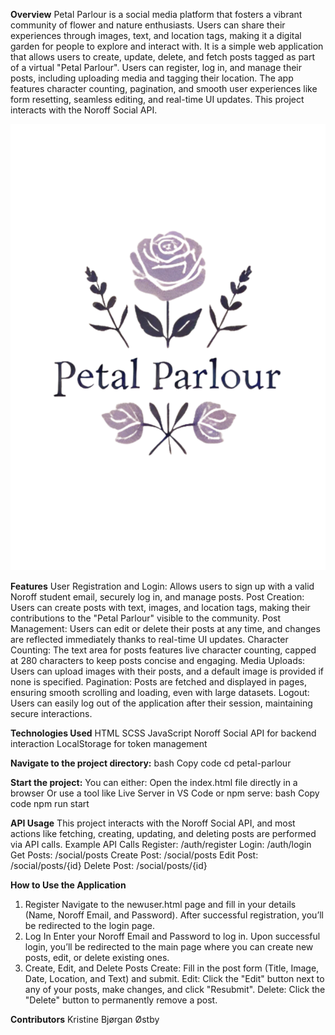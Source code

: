 
**Overview**
Petal Parlour is a social media platform that fosters a vibrant community of flower and nature enthusiasts. Users can share their experiences through images, text, and location tags, making it a digital garden for people to explore and interact with. It is a simple web application that allows users to create, update, delete, and fetch posts tagged as part of a virtual "Petal Parlour". Users can register, log in, and manage their posts, including uploading media and tagging their location. The app features character counting, pagination, and smooth user experiences like form resetting, seamless editing, and real-time UI updates.
This project interacts with the Noroff Social API.

![logo](public/images/logo.png)

**Features**
User Registration and Login: Allows users to sign up with a valid Noroff student email, securely log in, and manage posts.
Post Creation: Users can create posts with text, images, and location tags, making their contributions to the "Petal Parlour" visible to the community.
Post Management: Users can edit or delete their posts at any time, and changes are reflected immediately thanks to real-time UI updates.
Character Counting: The text area for posts features live character counting, capped at 280 characters to keep posts concise and engaging.
Media Uploads: Users can upload images with their posts, and a default image is provided if none is specified.
Pagination: Posts are fetched and displayed in pages, ensuring smooth scrolling and loading, even with large datasets.
Logout: Users can easily log out of the application after their session, maintaining secure interactions.

**Technologies Used**
HTML
SCSS
JavaScript
Noroff Social API for backend interaction
LocalStorage for token management

**Navigate to the project directory:**
bash
Copy code
cd petal-parlour

**Start the project:**
You can either:
Open the index.html file directly in a browser
Or use a tool like Live Server in VS Code or npm serve:
bash
Copy code
npm run start

**API Usage**
This project interacts with the Noroff Social API, and most actions like fetching, creating, updating, and deleting posts are performed via API calls.
Example API Calls
Register: /auth/register
Login: /auth/login
Get Posts: /social/posts
Create Post: /social/posts
Edit Post: /social/posts/{id}
Delete Post: /social/posts/{id}

**How to Use the Application**
1. Register
Navigate to the newuser.html page and fill in your details (Name, Noroff Email, and Password).
After successful registration, you’ll be redirected to the login page.
2. Log In
Enter your Noroff Email and Password to log in.
Upon successful login, you’ll be redirected to the main page where you can create new posts, edit, or delete existing ones.
3. Create, Edit, and Delete Posts
Create: Fill in the post form (Title, Image, Date, Location, and Text) and submit.
Edit: Click the "Edit" button next to any of your posts, make changes, and click "Resubmit".
Delete: Click the "Delete" button to permanently remove a post.

**Contributors**
Kristine Bjørgan Østby
